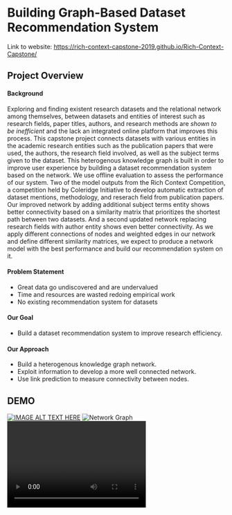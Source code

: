 # Building Graph-Based Dataset Recommendation System
Link to website: https://rich-context-capstone-2019.github.io/Rich-Context-Capstone/
## Project Overview
#### Background 
Exploring and finding existent research datasets and the relational network among themselves, between datasets and entities of interest such as research fields, paper titles, authors, and research methods are *shown to be inefficient* and the lack an integrated online platform that improves this process. This capstone project connects datasets with various entities in the academic research entities such as the publication papers that were used, the authors, the research field involved, as well as the subject terms given to the dataset. This heterogenous knowledge graph is built in order to improve user experience by building a dataset recommendation system based on the network. We use offline evaluation to assess the performance of our system. Two of the model outputs from the Rich Context Competition, a competition held by Coleridge Initiative to develop automatic extraction of dataset mentions, methodology, and reserach field from publication papers. Our improved network by adding additional subject terms entity shows better connectivity based on a similarity matrix that prioritizes the shortest path between two datasets. And a second updated network replacing research fields with author entity shows even better connectivity. As we apply different connections of nodes and weighted edges in our network and define different similarity matrices, we expect to produce a network model with the best performance and build our recommendation system on it. 

#### Problem Statement
* Great data go undiscovered and are undervalued
* Time and resources are wasted redoing empirical work
* No existing recommendation system for datasets

#### Our Goal
* Build a dataset recommendation system to improve research efficiency.

#### Our Approach
* Build a heterogenous knowledge graph network. 
* Exploit information to develop a more well connected network.
* Use link prediction to measure connectivity between nodes. 

## DEMO
[![IMAGE ALT TEXT HERE](http://img.youtube.com/vi/RbY7AwgOlRc/0.jpg)](http://www.youtube.com/watch?v=RbY7AwgOlRc)
![Network Graph](https://media.giphy.com/media/dw9DQPNytQrB6gfrkJ/giphy.gif)
<video src="demo_diabetes.mov" width="320" height="200" controls preload></video>
